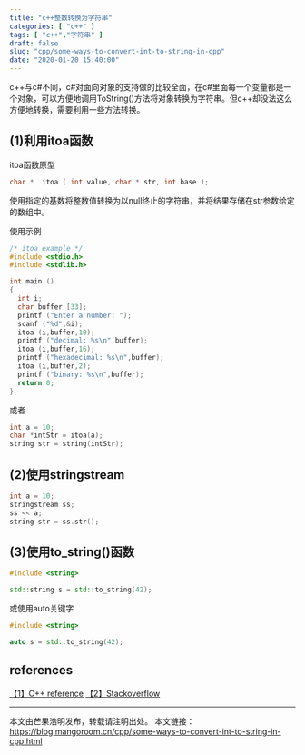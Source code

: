 ```yaml
---
title: "c++整数转换为字符串"
categories: [ "c++" ]
tags: [ "c++","字符串" ]
draft: false
slug: "cpp/some-ways-to-convert-int-to-string-in-cpp"
date: "2020-01-20 15:40:00"
---
```


c++与c#不同，c#对面向对象的支持做的比较全面，在c#里面每一个变量都是一个对象，可以方便地调用ToString()方法将对象转换为字符串。但c++却没法这么方便地转换，需要利用一些方法转换。

## (1)利用itoa函数

itoa函数原型

```c++
char *  itoa ( int value, char * str, int base );
```

使用指定的基数将整数值转换为以null终止的字符串，并将结果存储在str参数给定的数组中。

使用示例

```c++
/* itoa example */
#include <stdio.h>
#include <stdlib.h>

int main ()
{
  int i;
  char buffer [33];
  printf ("Enter a number: ");
  scanf ("%d",&i);
  itoa (i,buffer,10);
  printf ("decimal: %s\n",buffer);
  itoa (i,buffer,16);
  printf ("hexadecimal: %s\n",buffer);
  itoa (i,buffer,2);
  printf ("binary: %s\n",buffer);
  return 0;
}
```

或者

```c++
int a = 10;
char *intStr = itoa(a);
string str = string(intStr);
```

## (2)使用stringstream 

```c++
int a = 10;
stringstream ss;
ss << a;
string str = ss.str();
```

## (3)使用to_string()函数

```c++
#include <string> 

std::string s = std::to_string(42);
```
或使用auto关键字

```c++
#include <string> 

auto s = std::to_string(42);
```

## references

[【1】C++ reference](http://www.cplusplus.com/reference/cstdlib/itoa/)
[【2】Stackoverflow](https://stackoverflow.com/questions/5590381/easiest-way-to-convert-int-to-string-in-c)

---

本文由芒果浩明发布，转载请注明出处。
本文链接：https://blog.mangoroom.cn/cpp/some-ways-to-convert-int-to-string-in-cpp.html